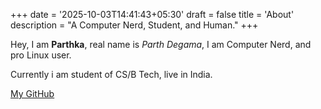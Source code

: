 +++
date = '2025-10-03T14:41:43+05:30'
draft = false
title = 'About'
description = "A Computer Nerd, Student, and Human."
+++

Hey, I am **Parthka**, real name is *Parth Degama*, I am Computer Nerd, and pro Linux user.

Currently i am student of CS/B Tech, live in India.

[My GitHub](https://github.com/pdegama)
